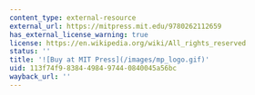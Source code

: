 ```yaml
---
content_type: external-resource
external_url: https://mitpress.mit.edu/9780262112659
has_external_license_warning: true
license: https://en.wikipedia.org/wiki/All_rights_reserved
status: ''
title: '![Buy at MIT Press](/images/mp_logo.gif)'
uid: 113f74f9-8384-4984-9744-0840045a56bc
wayback_url: ''
---
```

